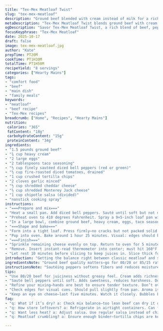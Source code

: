 ```yaml
---
title: "Tex-Mex Meatloaf Twist"
slug: "tex-mex-meatloaf"
description: "Ground beef blended with cream instead of milk for a richer texture, mixed with eggs, taco seasoning, sautéed bell peppers replacing onion, and fire-roasted diced tomatoes in place of green chiles. Crushed tortilla chips add crunch. Cheddar and Monterey Jack cheeses combine for melting and flavor. Salsa swapped for chipotle in adobo for smoky heat, split in two parts for layering. Baked at 410°F for around 1 hour 25 minutes plus five minutes melted cheese finish. Center must hit 160°F—no guessing. Balanced protein and spice, moderate sodium and fats make for hearty slices with a kick."
metaDescription: "Tex-Mex Meatloaf Twist blends ground beef with cream, sautéed peppers, and smoked salsa for a flavorful, hearty meal."
ogDescription: "Savor Tex-Mex Meatloaf Twist, a rich blend of beef, peppers, and smoky chipotle salsa for a satisfying dinner."
focusKeyphrase: "Tex-Mex Meatloaf"
date: 2025-10-17
draft: false
image: tex-mex-meatloaf.jpg
author: "Kate"
prepTime: PT20M
cookTime: PT1H30M
totalTime: PT1H50M
recipeYield: "8 servings"
categories: ["Hearty Mains"]
tags:
- "comfort food"
- "beef"
- "main dish"
- "family meals"
keywords:
- "meatloaf"
- "beef recipe"
- "Tex-Mex recipes"
breadcrumb: ["Home", "Recipes", "Hearty Mains"]
nutrition: 
 calories: "365"
 fatContent: "18g"
 carbohydrateContent: "15g"
 proteinContent: "34g"
ingredients:
- "1.5 pounds ground beef"
- "¾ cup heavy cream"
- "2 large eggs"
- "2 tablespoons taco seasoning"
- "½ cup finely sautéed diced bell peppers (red or green)"
- "½ cup fire-roasted diced tomatoes, drained"
- "1 cup crushed tortilla chips"
- "2 cloves garlic minced"
- "½ cup shredded cheddar cheese"
- "½ cup shredded Monterey Jack cheese"
- "1 cup chipotle salsa (divided)"
- "nonstick cooking spray"
instructions:
- "===Prepare and mix==="
- "Heat a small pan. Add diced bell peppers. Sauté until soft but not mushy, about 5 minutes. Let cool."
- "Preheat oven to 410 degrees Fahrenheit. Spray a 9×5-inch loaf pan with nonstick spray. Light coating."
- "In a large bowl, combine ground beef, heavy cream, eggs, taco seasoning, cooled peppers, tomatoes, crushed tortilla chips, garlic, half the cheese, and half the chipotle salsa. Use hands (gloved or clean) to blend evenly but don’t overwork. Overmixing makes dense meatloaf. Mix until uniform but still soft."
- "===Shape and bake==="
- "Form into a tight loaf. Press firmly—no cracks but not packed solid. Crackling sound fades when firm. Place into pan; shape edges cleanly to avoid raw bits sticking out. Spoon remaining chipotle salsa over top evenly without drowning."
- "Pop into oven. Bake around 1 hour 25 minutes. Visual: edges should brown and pull slightly from pan sides. Aroma: smoky with sharp chili notes."
- "===Finish==="
- "Sprinkle remaining cheese evenly on top. Return to oven for 5 minutes more or until cheese melts and bubbles. Don’t let cheese overbrown; watch carefully."
- "Remove. Insert instant-read thermometer into center; must hit 160°F for safety. If under, return 5-10 minutes and check again."
- "Let rest 10 minutes before slicing to keep juices in. Slice thick for filling sandwiches or thinner for plates."
introduction: "Getting the balance right between classic meatloaf and southwestern punch means knowing the ingredients that hold it all together—texture, fat, moisture, and flavor. Swapping milk for cream ups the richness without adding wateriness that can turn loaf soggy. Sautéed bell peppers in place of raw onions cut harsh bite, give sweetness and color. Fire-roasted diced tomatoes replace green chiles for smoky notes without overwhelming heat, letting chipotle salsa bring controlled smokiness and spice in measured layers. Crushed tortilla chips are the secret crunch and binder, better than bread crumbs or crackers that can get gummy. Cheese divided for melting inside and topping ensures luscious gooeyness and a browned cap to seal moisture inside. Baking at a slightly higher temp shortens cook time and crisps edges—a signal not just visual but aromatic. And please, the center thermometer reading of 160°F absolutely non-negotiable for juicy meat and food safety. Let it rest. Slice like you mean it."
ingredientsNote: "Ground beef quality matters—go for 80/20 or 85/15 ratio fat content for juicy loaf without excessive grease. Substituting cream for milk boosts fat and moisture, prevents dryness especially with leaner meats. Bell peppers—red or green—offer sweet, smoky undertones; sauté them until just tender to avoid bitterness raw onion sometimes brings. Fire-roasted diced tomatoes add slight acidity and smoky depth versus green chiles' sharp punch, which can be swapped depending on heat preference. Crushed tortilla chips impart texture and salt—use unsalted chips with a pinch of sea salt if preferred. Garlic adds necessary aromatic oomph, fresh is best. Mixing cheeses—cheddar for tang, Monterey Jack for meltability—creates complex flavor profile and better cohesion. Chipotle salsa introduces heat, smoky and slightly acidic; can be replaced with regular salsa with chipotle powder added for layers of flavor."
instructionsNote: "Sautéing peppers softens fibers and reduces moisture, preventing sogginess inside the loaf. Mixing by hand is essential—avoid overkneading to keep loaf tender, but mix until fully combined. Spray loaf pan thoroughly to prevent sticking—some use parchment but sprayed metal gives crisp edges. Form loaf tight enough to hold but leave slight room to expand—loaf expands subtly but dense packing inhibits even cooking. Watching edges pull from pan signals readiness internally even if time not elapsed. Cheese topping finalizes crust and locks in moisture. Use instant-read thermometer for accurate doneness; visual and smell complement but never rely solely on them. Resting post-baking redistributes juices and firms slice. Cooling a few minutes too long and loaf stiffens; slice while warm for best texture. Leftovers store well but reheat gently to avoid drying out."
tips:
- "Use 80/20 beef for juiciness without greasy feel. Cream adds richness, avoids sogginess from milk—important balancing act."
- "Sauté bell peppers until soft. Adds sweetness, reduces harshness. Don’t rush. Let cool before mixing, prevents overcooking meat."
- "Refine your mixing—hands are best to ensure tender texture. Don’t overwork it! Uniform but soft is the way—important for texture."
- "Check edges for visual cues. Should pull slightly from pan. Aroma is key; smoky—chili notes mean you're on the right track."
- "Keep an eye on cheese—last five minutes. Watch it closely. Bubbles but avoid browning. That’s when gooey goodness shines."
faq:
- "q: What if it’s dry? a: Check mix balance—too lean beef can dry it out. Consider cream and sautéed vegetables, adding moisture."
- "q: How store leftovers? a: Refrigerate in airtight containers. Can freeze slices too. Warm gently in oven, avoid microwave, trust texture."
- "q: Want less heat? a: Adjust salsa. Use regular salsa instead of chipotle. Or skip it entirely. Focus on peppers for flavor."
- "q: Meatloaf crumbling? a: Ensure enough binder—tortilla chips are key here. Too dry? Could be overmixed. Check temperature, cool proper."

---
```

